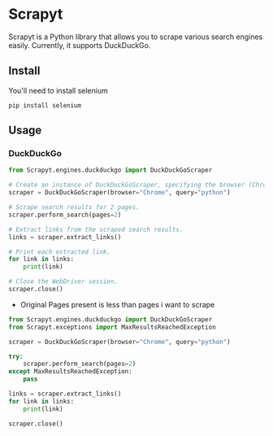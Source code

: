 # Scrapyt

Scrapyt is a Python library that allows you to scrape various search engines easily. Currently, it supports DuckDuckGo.

## Install

You'll need to install selenium

```
pip install selenium
```

## Usage

### DuckDuckGo

```python
from Scrapyt.engines.duckduckgo import DuckDuckGoScraper

# Create an instance of DuckDuckGoScraper, specifying the browser (Chrome) and the search query ("python").
scraper = DuckDuckGoScraper(browser="Chrome", query="python")

# Scrape search results for 2 pages.
scraper.perform_search(pages=2)

# Extract links from the scraped search results.
links = scraper.extract_links()

# Print each extracted link.
for link in links:
    print(link)

# Close the WebDriver session.
scraper.close()
```

* Original Pages present is less than pages i want to scrape

```python
from Scrapyt.engines.duckduckgo import DuckDuckGoScraper
from Scrapyt.exceptions import MaxResultsReachedException

scraper = DuckDuckGoScraper(browser="Chrome", query="python")

try:
    scraper.perform_search(pages=2)
except MaxResultsReachedException:
    pass

links = scraper.extract_links()
for link in links:
    print(link)

scraper.close()
```
